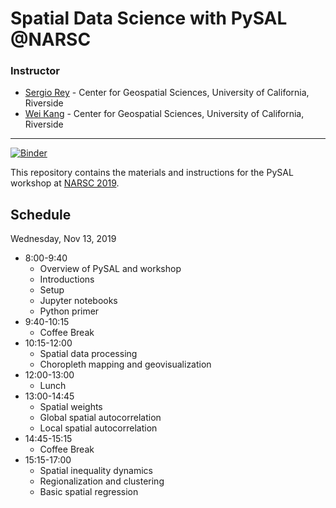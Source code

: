 # Spatial Data Science with PySAL @NARSC

### Instructor

- [Sergio Rey](http://sergerey.org) - Center for Geospatial Sciences, University of California, Riverside
- [Wei Kang](https://weikang9009.github.io) - Center for Geospatial Sciences, University of California, Riverside
 

---
[![Binder](https://mybinder.org/badge_logo.svg)](https://mybinder.org/v2/gh/sjsrey/pysalworkshop/2019-narsc)

This repository contains the materials and instructions for the PySAL workshop
at [NARSC 2019](http://www.narsc.org/newsite/wp-content/uploads/2019/06/pysal.pdf).


## Schedule 

Wednesday, Nov 13, 2019


* 8:00-9:40
  * Overview of PySAL and workshop
  * Introductions
  * Setup
  * Jupyter notebooks
  * Python primer
* 9:40-10:15
  * Coffee Break
* 10:15-12:00
  * Spatial data processing
  * Choropleth mapping and geovisualization
* 12:00-13:00
  * Lunch
* 13:00-14:45
  * Spatial weights
  * Global spatial autocorrelation
  * Local spatial autocorrelation
* 14:45-15:15
  * Coffee Break  
* 15:15-17:00
  * Spatial inequality dynamics
  * Regionalization and clustering
  * Basic spatial regression
  
